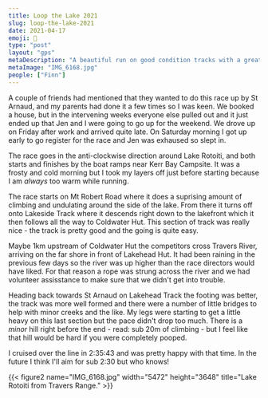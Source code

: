 ```yaml
---
title: Loop the Lake 2021
slug: loop-the-lake-2021
date: 2021-04-17
emoji: 🏅
type: "post"
layout: "gps"
metaDescription: "A beautiful run on good condition tracks with a great vibe in a cool part of New Zealand!"
metaImage: "IMG_6168.jpg"
people: ["Finn"]
---
```


A couple of friends had mentioned that they wanted to do this race up by St Arnaud, and my parents had done it a few times so I was keen. We booked a house, but in the intervening weeks everyone else pulled out and it just ended up that Jen and I were going to go up for the weekend. We drove up on Friday after work and arrived quite late. On Saturday morning I got up early to go register for the race and Jen was exhaused so slept in.

The race goes in the anti-clockwise direction around Lake Rotoiti, and both starts and finishes by the boat ramps near Kerr Bay Campsite. It was a frosty and cold morning but I took my layers off just before starting because I am _always_ too warm while running.

The race starts on Mt Robert Road where it does a suprising amount of climbing and undulating around the side of the lake. From there it turns off onto Lakeside Track where it descends right down to the lakefront which it then follows all the way to Coldwater Hut. This section of track was really nice - the track is pretty good and the going is quite easy.

Maybe 1km upstream of Coldwater Hut the competitors cross Travers River, arriving on the far shore in front of Lakehead Hut. It had been raining in the previous few days so the river was up higher than the race directors would have liked. For that reason a rope was strung across the river and we had volunteer assisstance to make sure that we didn't get into trouble.

Heading back towards St Arnaud on Lakehead Track the footing was better, the track was more well formed and there were a number of little bridges to help with minor creeks and the like. My legs were starting to get a little heavy on this last section but the pace didn't drop too much. There is a _minor_ hill right before the end - read: sub 20m of climbing - but I feel like that hill would be hard if you were completely pooped.

I cruised over the line in 2:35:43 and was pretty happy with that time. In the future I think I'll aim for sub 2:30 but who knows!

{{< figure2 name="IMG_6168.jpg" width="5472" height="3648" title="Lake Rotoiti from Travers Range." >}}
